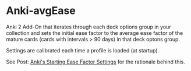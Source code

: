 # Anki-avgEase

Anki 2 Add-On that iterates through each deck options group in your collection and sets the initial ease factor to the average ease factor of the mature cards (cards with intervals > 90 days) in that deck optons group.

Settings are calibrated each time a profile is loaded (at startup).

See Post: [Anki's Starting Ease Factor Settings](https://eshapard.github.io/anki/ankis-initial-ease-factor-setting.html) for the rationale behind this.
